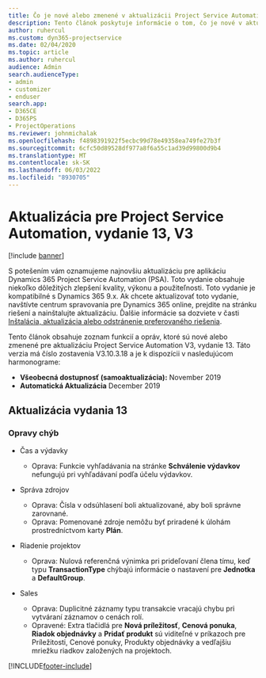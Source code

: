 ```yaml
---
title: Čo je nové alebo zmenené v aktualizácii Project Service Automation, vydanie 13, V3
description: Tento článok poskytuje informácie o tom, čo je nové v aktualizácii Project Service Automation, vydanie 13, V3.
author: ruhercul
ms.custom: dyn365-projectservice
ms.date: 02/04/2020
ms.topic: article
ms.author: ruhercul
audience: Admin
search.audienceType:
- admin
- customizer
- enduser
search.app:
- D365CE
- D365PS
- ProjectOperations
ms.reviewer: johnmichalak
ms.openlocfilehash: f4898391922f5ecbc99d78e49358ea749fe27b3f
ms.sourcegitcommit: 6cfc50d89528df977a8f6a55c1ad39d99800d9b4
ms.translationtype: MT
ms.contentlocale: sk-SK
ms.lasthandoff: 06/03/2022
ms.locfileid: "8930705"
---
```

# <a name="project-service-automation-update-release-13-v3"></a>Aktualizácia pre Project Service Automation, vydanie 13, V3

[!include [banner](../includes/psa-now-project-operations.md)]

S potešením vám oznamujeme najnovšiu aktualizáciu pre aplikáciu Dynamics 365 Project Service Automation (PSA). Toto vydanie obsahuje niekoľko dôležitých zlepšení kvality, výkonu a použiteľnosti. Toto vydanie je kompatibilné s Dynamics 365 9.x. Ak chcete aktualizovať toto vydanie, navštívte centrum spravovania pre Dynamics 365 online, prejdite na stránku riešení a nainštalujte aktualizáciu. Ďalšie informácie sa dozviete v časti [Inštalácia, aktualizácia alebo odstránenie preferovaného riešenia](/power-platform/admin/install-remove-preferred-solution).

Tento článok obsahuje zoznam funkcií a opráv, ktoré sú nové alebo zmenené pre aktualizáciu Project Service Automation V3, vydanie 13. Táto verzia má číslo zostavenia V3.10.3.18 a je k dispozícii v nasledujúcom harmonograme:

- **Všeobecná dostupnosť (samoaktualizácia):** November 2019
- **Automatická Aktualizácia** December 2019


## <a name="update-release-13"></a>Aktualizácia vydania 13 

### <a name="bug-fixes"></a>Opravy chýb

- Čas a výdavky

     - Oprava: Funkcie vyhľadávania na stránke **Schválenie výdavkov** nefungujú pri vyhľadávaní podľa účelu výdavkov.

- Správa zdrojov

     - Oprava: Čísla v odsúhlasení boli aktualizované, aby boli správne zarovnané.
     - Oprava: Pomenované zdroje nemôžu byť priradené k úlohám prostredníctvom karty **Plán**.

- Riadenie projektov

     - Oprava: Nulová referenčná výnimka pri prideľovaní člena tímu, keď typu **TransactionType** chýbajú informácie o nastavení pre **Jednotka** a **DefaultGroup**.

- Sales

     - Oprava: Duplicitné záznamy typu transakcie vracajú chybu pri vytváraní záznamov o cenách rolí.
     - Opravené: Extra tlačidlá pre **Nová príležitosť**, **Cenová ponuka**, **Riadok objednávky** a **Pridať produkt** sú viditeľné v príkazoch pre Príležitosti, Cenové ponuky, Produkty objednávky a vedľajšiu mriežku riadkov založených na projektoch.




[!INCLUDE[footer-include](../includes/footer-banner.md)]

